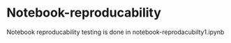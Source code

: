 # Notebook-reproducability

Notebook reproducability testing is done in 
notebook-reprodacubilty1.ipynb
